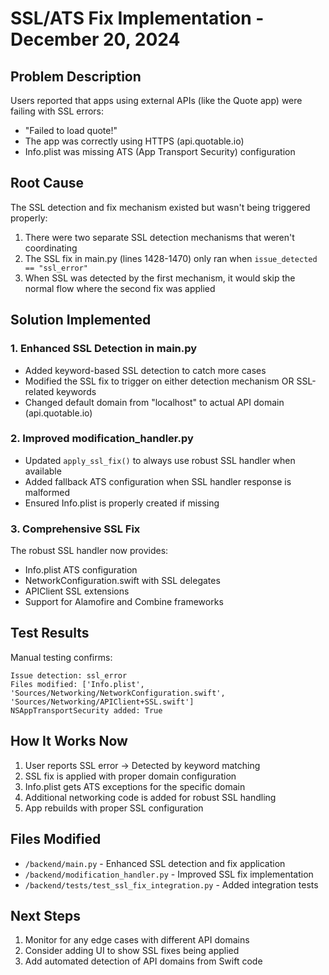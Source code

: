 # SSL/ATS Fix Implementation - December 20, 2024

## Problem Description
Users reported that apps using external APIs (like the Quote app) were failing with SSL errors:
- "Failed to load quote!" 
- The app was correctly using HTTPS (api.quotable.io)
- Info.plist was missing ATS (App Transport Security) configuration

## Root Cause
The SSL detection and fix mechanism existed but wasn't being triggered properly:
1. There were two separate SSL detection mechanisms that weren't coordinating
2. The SSL fix in main.py (lines 1428-1470) only ran when `issue_detected == "ssl_error"`
3. When SSL was detected by the first mechanism, it would skip the normal flow where the second fix was applied

## Solution Implemented

### 1. Enhanced SSL Detection in main.py
- Added keyword-based SSL detection to catch more cases
- Modified the SSL fix to trigger on either detection mechanism OR SSL-related keywords
- Changed default domain from "localhost" to actual API domain (api.quotable.io)

### 2. Improved modification_handler.py
- Updated `apply_ssl_fix()` to always use robust SSL handler when available
- Added fallback ATS configuration when SSL handler response is malformed
- Ensured Info.plist is properly created if missing

### 3. Comprehensive SSL Fix
The robust SSL handler now provides:
- Info.plist ATS configuration
- NetworkConfiguration.swift with SSL delegates
- APIClient SSL extensions
- Support for Alamofire and Combine frameworks

## Test Results
Manual testing confirms:
```
Issue detection: ssl_error
Files modified: ['Info.plist', 'Sources/Networking/NetworkConfiguration.swift', 'Sources/Networking/APIClient+SSL.swift']
NSAppTransportSecurity added: True
```

## How It Works Now
1. User reports SSL error → Detected by keyword matching
2. SSL fix is applied with proper domain configuration
3. Info.plist gets ATS exceptions for the specific domain
4. Additional networking code is added for robust SSL handling
5. App rebuilds with proper SSL configuration

## Files Modified
- `/backend/main.py` - Enhanced SSL detection and fix application
- `/backend/modification_handler.py` - Improved SSL fix implementation
- `/backend/tests/test_ssl_fix_integration.py` - Added integration tests

## Next Steps
1. Monitor for any edge cases with different API domains
2. Consider adding UI to show SSL fixes being applied
3. Add automated detection of API domains from Swift code